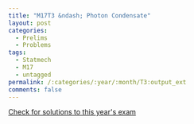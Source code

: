 ```yaml
---
title: "M17T3 &ndash; Photon Condensate"
layout: post
categories:
  - Prelims
  - Problems
tags:
  - Statmech
  - M17
  - untagged
permalink: /:categories/:year/:month/T3:output_ext
comments: false
---
```

<object data="2017M3T.pdf" type="application/pdf" width="100%" height="500"></object>
<div class="message"><a href='https://princetonprelim.com/prelim/39/'>Check for solutions to this year's exam</a></div>